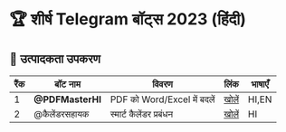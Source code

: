 # 🏆 शीर्ष Telegram बॉट्स 2023 (हिंदी)

## 🤖 उत्पादकता उपकरण
| रैंक | बॉट नाम         | विवरण                          | लिंक             | भाषाएँ   |
|------|-----------------|--------------------------------|------------------|----------|
| 1    | **@PDFMasterHI**| PDF को Word/Excel में बदलें    | [खोलें](https://t.me/PDFMasterHI) | HI,EN    |
| 2    | @कैलेंडरसहायक   | स्मार्ट कैलेंडर प्रबंधन       | [खोलें](https://t.me/calendar_helper_hi) | HI       |
